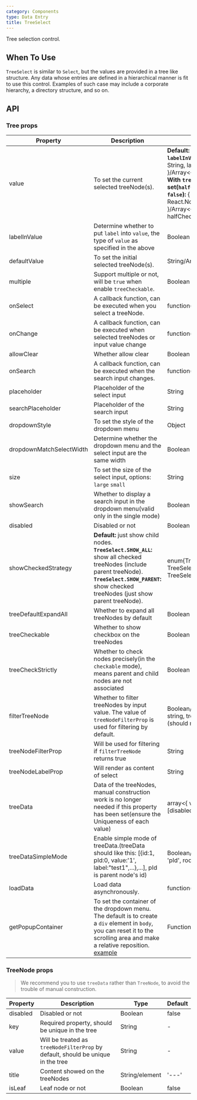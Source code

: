 ```yaml
---
category: Components
type: Data Entry
title: TreeSelect
---
```


Tree selection control.

## When To Use

`TreeSelect` is similar to `Select`, but the values are provided in a tree like structure.
Any data whose entries are defined in a hierarchical manner is fit to use this control. Examples of such case may include a corporate hierarchy, a directory structure, and so on.


## API

### Tree props

Property | Description | Type | Default
-----|-----|-----|------
value | To set the current selected treeNode(s). | __Default:__ String/Array<String>. __With `labelInValue` set:__ { value: String, label: React.Node }/Array<{ value, label }>. __With `treeCheckStrictly` set(`halfChecked` is set to `false`):__ { value: String, label: React.Node, halfChecked }/Array<{ value, label, halfChecked }>. | -
labelInValue | Determine whether to put `label` into `value`, the type of `value` as specified in the above | Boolean | false
defaultValue | To set the initial selected treeNode(s).  | String/Array<String> | -
multiple | Support multiple or not, will be `true` when enable `treeCheckable`. | Boolean | false
onSelect | A callback function, can be executed when you select a treeNode. | function(value, node, extra) | -
onChange | A callback function, can be executed when selected treeNodes or input value change  | function(value, label, extra) | -
allowClear | Whether allow clear  | Boolean | false
onSearch | A callback function, can be executed when the search input changes. | function(value: String) | -
placeholder | Placeholder of the select input | String | -
searchPlaceholder | Placeholder of the search input  | String | -
dropdownStyle | To set the style of the dropdown menu  | Object | -
dropdownMatchSelectWidth | Determine whether the dropdown menu and the select input are the same width  | Boolean | -
size | To set the size of the select input, options: `large` `small`  | String | default
showSearch | Whether to display a search input in the dropdown menu(valid only in the single mode) | Boolean | false
disabled | Disabled or not  | Boolean | false
showCheckedStrategy | __Default:__ just show child nodes. __`TreeSelect.SHOW_ALL`:__ show all checked treeNodes (include parent treeNode). __`TreeSelect.SHOW_PARENT`:__ show checked treeNodes (just show parent treeNode). | enum{TreeSelect.SHOW_ALL, TreeSelect.SHOW_PARENT, TreeSelect.SHOW_CHILD } | TreeSelect.SHOW_CHILD
treeDefaultExpandAll | Whether to expand all treeNodes by default | Boolean | false
treeCheckable | Whether to show checkbox on the treeNodes | Boolean | false
treeCheckStrictly | Whether to check nodes precisely(in the `checkable` mode), means parent and child nodes are not associated | Boolean | false
filterTreeNode | Whether to filter treeNodes by input value. The value of `treeNodeFilterProp` is used for filtering by default. | Boolean/Function(inputValue: string, treeNode: TreeNode) (should return Boolean) | Function
treeNodeFilterProp | Will be used for filtering if `filterTreeNode` returns true | String | 'value'
treeNodeLabelProp | Will render as content of select  | String | 'title'
treeData | Data of the treeNodes, manual construction work is no longer needed if this property has been set(ensure the Uniqueness of each value) | array<{ value, label, children, [disabled, selectable] }> | []
treeDataSimpleMode | Enable simple mode of treeData.(treeData should like this: [{id:1, pId:0, value:'1', label:"test1",...},...], pId is parent node's id)  | Boolean/Object{ id: 'id', pId: 'pId', rootPId: null } | false
loadData | Load data asynchronously.  | function(node) | -
getPopupContainer | To set the container of the dropdown menu. The default is to create a `div` element in `body`, you can reset it to the scrolling area and make a relative reposition. [example](http://codepen.io/anon/pen/xVBOVQ?editors=001) | Function(triggerNode) | () => document.body

### TreeNode props

> We recommend you to use `treeData` rather than `TreeNode`, to avoid the trouble of manual construction.

Property | Description | Type | Default
-----|-----|-----|------
disabled | Disabled or not | Boolean | false
key | Required property, should be unique in the tree  | String | -
value | Will be treated as `treeNodeFilterProp` by default, should be unique in the tree | String | -
title | Content showed on the treeNodes | String/element | '---'
isLeaf | Leaf node or not   | Boolean | false

